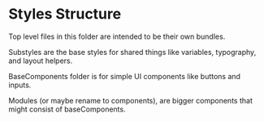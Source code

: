 # Styles Structure

Top level files in this folder are intended to be their own bundles.

Substyles are the base styles for shared things like variables, typography, and layout helpers.

BaseComponents folder is for simple UI components like buttons and inputs.

Modules (or maybe rename to components), are bigger components that might consist of baseComponents.
